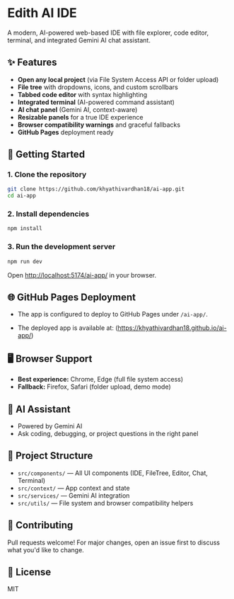 # Edith AI IDE

A modern, AI-powered web-based IDE with file explorer, code editor, terminal, and integrated Gemini AI chat assistant.

## ✨ Features
- **Open any local project** (via File System Access API or folder upload)
- **File tree** with dropdowns, icons, and custom scrollbars
- **Tabbed code editor** with syntax highlighting
- **Integrated terminal** (AI-powered command assistant)
- **AI chat panel** (Gemini AI, context-aware)
- **Resizable panels** for a true IDE experience
- **Browser compatibility warnings** and graceful fallbacks
- **GitHub Pages** deployment ready

## 🚀 Getting Started

### 1. Clone the repository
```bash
git clone https://github.com/khyathivardhan18/ai-app.git
cd ai-app
```

### 2. Install dependencies
```bash
npm install
```

### 3. Run the development server
```bash
npm run dev
```

Open [http://localhost:5174/ai-app/](http://localhost:5174/ai-app/) in your browser.

## 🌐 GitHub Pages Deployment
- The app is configured to deploy to GitHub Pages under `/ai-app/`.

- The deployed app is available at: (https://khyathivardhan18.github.io/ai-app/)

## 🖥️ Browser Support
- **Best experience:** Chrome, Edge (full file system access)
- **Fallback:** Firefox, Safari (folder upload, demo mode)

## 🤖 AI Assistant
- Powered by Gemini AI
- Ask coding, debugging, or project questions in the right panel

## 📂 Project Structure
- `src/components/` — All UI components (IDE, FileTree, Editor, Chat, Terminal)
- `src/context/` — App context and state
- `src/services/` — Gemini AI integration
- `src/utils/` — File system and browser compatibility helpers

## 🙌 Contributing
Pull requests welcome! For major changes, open an issue first to discuss what you'd like to change.

## 📄 License
MIT
